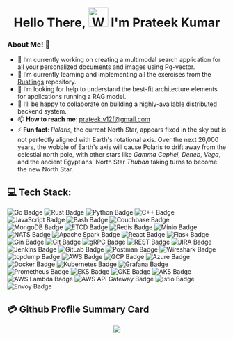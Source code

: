 <h1 align="center"> Hello There, <img src="https://raw.githubusercontent.com/nixin72/nixin72/master/wave.gif" 
         alt="Waving hand animated gif"
         height="45"
         width="45" /> I'm Prateek Kumar</h1>

<!--
<p align="left"> <img src="https://komarev.com/ghpvc/?username=codingminions&label=Views&color=blue&style=plastic&style=for-the-badge" alt="codingminions" /> </p>
-->

### About Me! 👋

- 🔭 I’m currently working on creating a multimodal search application for all your personalized documents and images using Pg-vector. 
- 🌱 I’m currently learning and implementing all the exercises from the [Rustlings](https://github.com/codingminions/rustlingsSolutions/tree/main) repository.
- 🤔 I’m looking for help to understand the best-fit architecture elements for applications running a RAG model. 
- 👯 I’ll be happy to collaborate on building a highly-available distributed backend system. 
- 📫 **How to reach me**: prateek.v12f@gmail.com
- ⚡ **Fun fact**:  _Polaris,_ the current North Star, appears fixed in the sky but is not perfectly aligned with Earth's rotational axis. Over the next 26,000 years, the wobble of Earth's axis will cause Polaris to drift away from the celestial north pole, with other stars like _Gamma Cephei_, _Deneb_, _Vega_, and the ancient Egyptians' North Star _Thuban_ taking turns to become the new North Star. 

## 💻 Tech Stack:
 <img src="https://img.shields.io/badge/-Go-00ADD8?logo=go&logoColor=white" alt="Go Badge"> <img src="https://img.shields.io/badge/-Rust-000000?logo=rust&logoColor=white" alt="Rust Badge"> <img src="https://img.shields.io/badge/-Python-3776AB?logo=python&logoColor=white" alt="Python Badge"> <img src="https://img.shields.io/badge/-C++-00599C?logo=cplusplus&logoColor=white" alt="C++ Badge"> <img src="https://img.shields.io/badge/-JavaScript-F7DF1E?logo=javascript&logoColor=black" alt="JavaScript Badge"> <img src="https://img.shields.io/badge/-Bash-4EAA25?logo=gnubash&logoColor=white" alt="Bash Badge">
<img src="https://img.shields.io/badge/-Couchbase-EA2328?logo=couchbase&logoColor=white" alt="Couchbase Badge"> <img src="https://img.shields.io/badge/-MongoDB-47A248?logo=mongodb&logoColor=white" alt="MongoDB Badge"> <img src="https://img.shields.io/badge/-ETCD-529BB6?logo=etcd&logoColor=white" alt="ETCD Badge"> <img src="https://img.shields.io/badge/-Redis-DC382D?logo=redis&logoColor=white" alt="Redis Badge"> <img src="https://img.shields.io/badge/-Minio-D42D27?logo=minio&logoColor=white" alt="Minio Badge"> <img src="https://img.shields.io/badge/-NATS-4D004B?logo=nats&logoColor=white" alt="NATS Badge"> <img src="https://img.shields.io/badge/-Apache%20Spark-E25A1C?logo=apachespark&logoColor=white" alt="Apache Spark Badge">
<img src="https://img.shields.io/badge/-React-61DAFB?logo=react&logoColor=black" alt="React Badge"> <img src="https://img.shields.io/badge/-Flask-000000?logo=flask&logoColor=white" alt="Flask Badge"> <img src="https://img.shields.io/badge/-Gin-00ADD8?logo=gin&logoColor=white" alt="Gin Badge"> <img src="https://img.shields.io/badge/-Git-F05032?logo=git&logoColor=white" alt="Git Badge"> <img src="https://img.shields.io/badge/-gRPC-4285F4?logo=googlemaps&logoColor=white" alt="gRPC Badge"> <img src="https://img.shields.io/badge/-REST-005571?logo=rest&logoColor=white" alt="REST Badge"> <img src="https://img.shields.io/badge/-JIRA-0052CC?logo=jira&logoColor=white" alt="JIRA Badge"> <img src="https://img.shields.io/badge/-Jenkins-D24939?logo=jenkins&logoColor=white" alt="Jenkins Badge"> <img src="https://img.shields.io/badge/-GitLab-FC6D26?logo=gitlab&logoColor=white" alt="GitLab Badge"> <img src="https://img.shields.io/badge/-Postman-FF6C37?logo=postman&logoColor=white" alt="Postman Badge"> <img src="https://img.shields.io/badge/-Wireshark-1679A7?logo=wireshark&logoColor=white" alt="Wireshark Badge"> <img src="https://img.shields.io/badge/-tcpdump-000000?logo=tcpdump&logoColor=white" alt="tcpdump Badge">
<img src="https://img.shields.io/badge/-AWS-232F3E?logo=amazonaws&logoColor=white" alt="AWS Badge"> <img src="https://img.shields.io/badge/-GCP-4285F4?logo=googlecloud&logoColor=white" alt="GCP Badge"> <img src="https://img.shields.io/badge/-Azure-0089D6?logo=microsoftazure&logoColor=white" alt="Azure Badge"> <img src="https://img.shields.io/badge/-Docker-2496ED?logo=docker&logoColor=white" alt="Docker Badge"> <img src="https://img.shields.io/badge/-Kubernetes-326CE5?logo=kubernetes&logoColor=white" alt="Kubernetes Badge"> <img src="https://img.shields.io/badge/-Grafana-F46800?logo=grafana&logoColor=white" alt="Grafana Badge"> <img src="https://img.shields.io/badge/-Prometheus-E6522C?logo=prometheus&logoColor=white" alt="Prometheus Badge"> <img src="https://img.shields.io/badge/-EKS-FF9900?logo=amazoneks&logoColor=white" alt="EKS Badge"> <img src="https://img.shields.io/badge/-GKE-4285F4?logo=googlekubernetes&logoColor=white" alt="GKE Badge"> <img src="https://img.shields.io/badge/-AKS-0089D6?logo=microsoftazure&logoColor=white" alt="AKS Badge"> <img src="https://img.shields.io/badge/-AWS%20Lambda-FF9900?logo=awslambda&logoColor=white" alt="AWS Lambda Badge"> <img src="https://img.shields.io/badge/-AWS%20API%20Gateway-FF9900?logo=amazonapigateway&logoColor=white" alt="AWS API Gateway Badge"> <img src="https://img.shields.io/badge/-Istio-466BB0?logo=istio&logoColor=white" alt="Istio Badge"> <img src="https://img.shields.io/badge/-Envoy-5C3EE8?logo=envoyproxy&logoColor=white" alt="Envoy Badge">

## 💳 Github Profile Summary Card
<p align="center">
  <img src="https://github-profile-summary-cards.vercel.app/api/cards/profile-details?username=codingminions&theme=nightowl"/>
</p>
